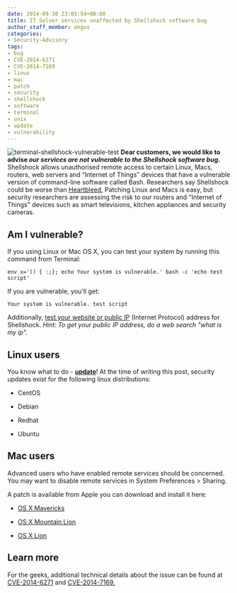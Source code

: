 ```yaml
---
date: 2014-09-30 23:03:54+00:00
title: IT Solver services unaffected by Shellshock software bug
author_staff_member: angus
categories:
- Security-Advisory
tags:
- bug
- CVE-2014-6271
- CVE-2014-7169
- linux
- mac
- patch
- security
- shellshock
- software
- terminal
- unix
- update
- vulnerability
---
```


![terminal-shellshock-vulnerable-test](/assets/images/terminal-shellshock-vulnerable-test.jpg)
**Dear customers, we would like to advise _our services are not vulnerable to the Shellshock software bug_.**
Shellshock allows unauthorised remote access to certain Linux, Macs, routers, web servers and “Internet of Things” devices that have a vulnerable version of command-line software called Bash. Researchers say Shellshock could be worse than [Heartbleed.](https://en.wikipedia.org/wiki/Heartbleed) Patching Linux and Macs is easy, but security researchers are assessing the risk to our routers and "Internet of Things" devices such as smart televisions, kitchen appliances and security cameras.


## Am I vulnerable?


If you using Linux or Mac OS X, you can test your system by running this command from Terminal:

    
    env x='() { :;}; echo Your system is vulnerable.' bash -c 'echo test script'


If you are vulnerable, you'll get:

    
    Your system is vulnerable. test script


Additionally, [test your website or public IP](https://bashsmash.ccsir.org/) (Internet Protocol) address for Shellshock.
_Hint: To get your public IP address, do a web search "what is my ip"._


## Linux users


You know what to do - [**update**](https://www.linuxnews.pro/patch-bash-shell-shock-centos-ubuntu/)! At the time of writing this post, security updates exist for the following linux distributions:



	
  * CentOS

	
  * Debian

	
  * Redhat

	
  * Ubuntu




## Mac users


Advanced users who have enabled remote services should be concerned. You may want to disable remote services in System Preferences > Sharing.

A patch is available from Apple you can download and install it here:



	
  * [OS X Mavericks](https://support.apple.com/kb/DL1769?viewlocale=en_US&locale=en_US)

	
  * [OS X Mountain Lion](https://support.apple.com/kb/DL1768)

	
  * [OS X Lion](https://support.apple.com/kb/DL1767)




## Learn more


For the geeks, additional technical details about the issue can be found at [CVE-2014-6271](https://web.nvd.nist.gov/view/vuln/detail?vulnId=CVE-2014-6271) and [CVE-2014-7169.](https://web.nvd.nist.gov/view/vuln/detail?vulnId=CVE-2014-7169)
